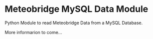 # Meteobridge MySQL Data Module
Python Module to read Meteobridge Data from a MySQL Database.

More informarion to come...
